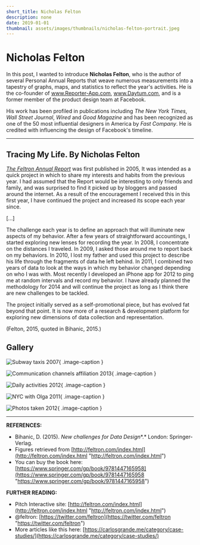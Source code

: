 ```yaml
---
short_title: Nicholas Felton
description: none
date: 2019-01-01
thumbnail: assets/images/thumbnails/nicholas-felton-portrait.jpeg
---
```


# Nicholas Felton

In this post, I wanted to introduce **Nicholas Felton**, who is the author of several Personal Annual Reports that weave numerous measurements into a tapestry of graphs, maps, and statistics to reflect the year's activities. He is the co-founder of www.Reporter-App.com, www.Daytum.com, and is a former member of the product design team at Facebook.

His work has been profiled in publications including *The New York Times*, *Wall Street Journal*, *Wired* and *Good Magazine* and has been recognized as one of the 50 most influential designers in America by *Fast Company*. He is credited with influencing the design of Facebook's timeline.


---

## Tracing My Life. By Nicholas Felton

[*The Feltron Annual Report*](http://feltron.com/FAR14.html) was first published in 2005, It was intended as a quick project in which to share my interests and habits from the previous year. I had assumed that the Report would be interesting to only friends and family, and was surprised to find it picked up by bloggers and passed around the internet. As a result of the encouragement I received this in this first year, I have continued the project and increased its scope each year since.

[...]

The challenge each year is to define an approach that will illuminate new aspects of my behavior. After a few years of straightforward accountings, I started exploring new lenses for recording the year. In 2008, I concentrate on the distances I traveled. In 2009, I asked those around me to report back on my behaviors. In 2010, I lost my father and used this project to describe his life through the fragments of data he left behind. In 2011, I combined two years of data to look at the ways in which my behavior changed depending on who I was with. Most recently I developed an iPhone app for 2012 to ping me at random intervals and record my behavior. I have already planned the methodology for 2014 and will continue the project as long as I think there are new challenges to be tackled.

The project initially served as a self-promotional piece, but has evolved fat beyond that point. It is now more of a research & development platform for exploring new dimensions of data collection and representation.

(Felton, 2015, quoted in Bihanic, 2015.)

## Gallery

<div class="gallery grid-2 effect-zoom" markdown>

![Subway taxis 2007](../../assets/images/references/felton-subway-taxis.jpg){ .image-caption }

![Communication channels affiliation 2013](../../assets/images/references/felton-channels-affiliation.jpg){ .image-caption }

![Daily activities 2012](../../assets/images/references/felton-daily-activities.jpg){ .image-caption }

![NYC with Olga 2011](../../assets/images/references/felton-nyc-with-olga.jpg){ .image-caption }

![Photos taken 2012](../../assets/images/references/felton-photos-taken.jpg){ .image-caption }

</div>

---

**REFERENCES:**

- Bihanic, D. (2015). *New challenges for Data Design**.* London: Springer-Verlag.
- Figures retrieved from [http://feltron.com/index.html](http://feltron.com/index.html "http://feltron.com/index.html")
- You can buy the book here: [https://www.springer.com/gp/book/9781447165958](https://www.springer.com/gp/book/9781447165958 "https://www.springer.com/gp/book/9781447165958")

**FURTHER READING:**

- Pitch Interactive site: [http://feltron.com/index.html](http://feltron.com/index.html "http://feltron.com/index.html")
- @feltron: [https://twitter.com/feltron](https://twitter.com/feltron "https://twitter.com/feltron")
- More articles like this here: [https://carlosgrande.me/category/case-studies/](https://carlosgrande.me/category/case-studies/)